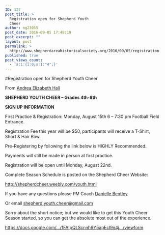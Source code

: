 ```yaml
---
ID: 127
post_title: >
  Registration open for Shepherd Youth
  Cheer
author: ng23055
post_date: 2016-09-05 17:48:19
post_excerpt: ""
layout: post
permalink: >
  http://www.shepherdareahistoricalsociety.org/2016/09/05/registration-open-for-shepherd-youth-cheer/
published: true
post_views_count:
  - 'a:1:{i:0;s:1:"4";}'
---
```

#Registration open for Shepherd Youth Cheer

From <a class="c6" href="https://www.google.com/url?q=https://www.facebook.com/shepherd.cheer?fref%3Dnf&amp;sa=D&amp;ust=1470959521912000&amp;usg=AFQjCNFULDZ8zPMVpBvrPQxtwotEAvdYxg">Andrea Elizabeth Hall</a>

<strong>SHEPHERD YOUTH CHEER – Grades 4th-8th</strong>

<strong>SIGN UP INFORMATION</strong>

First Practice &amp; Registration: Monday, August 15th 6 – 7:30 pm Football Field Entrance.

Registration Fee this year will be $50, participants will receive a T-Shirt, Short &amp; Hair Bow.

Pre-Registering by following the link below is HIGHLY Recommended.

Payments will still be made in person at first practice.

Registration will be open until Monday, August 22nd.

Complete Season Schedule is posted on the Shepherd Cheer Website:

<a class="c6" href="https://www.google.com/url?q=http://shepherdcheer.weebly.com/youth.html&amp;sa=D&amp;ust=1470959521916000&amp;usg=AFQjCNHG8CieaRecqqgI9MJneeB1W_nEOg">http://shepherdcheer.weebly.com/youth.html</a>

If you have any questions please PM Coach <a class="c6" href="https://www.google.com/url?q=https://www.facebook.com/dani.girl113&amp;sa=D&amp;ust=1470959521916000&amp;usg=AFQjCNGczeYNs7f4t73JrixGhhfLXFh4YA">Danielle Bentley</a>

Or email shepherd.youth.cheer@gmail.com

Sorry about the short notice; but we would like to get this Youth Cheer Season started, so you can get the absolute most out of the experience.

<a class="c6" href="https://www.google.com/url?q=https://docs.google.com/forms/d/e/1FAIpQLScnnh6Y5apEcI9n4jtPT870iCFwVxIYHiKS8V4eECGxeTyZsw/viewform&amp;sa=D&amp;ust=1470959521918000&amp;usg=AFQjCNF8KcLUorMPqLPf7xZfAMY1RJ5SBw">https://docs.google.com/…/1FAIpQLScnnh6Y5apEcI9n4j…/viewform</a>